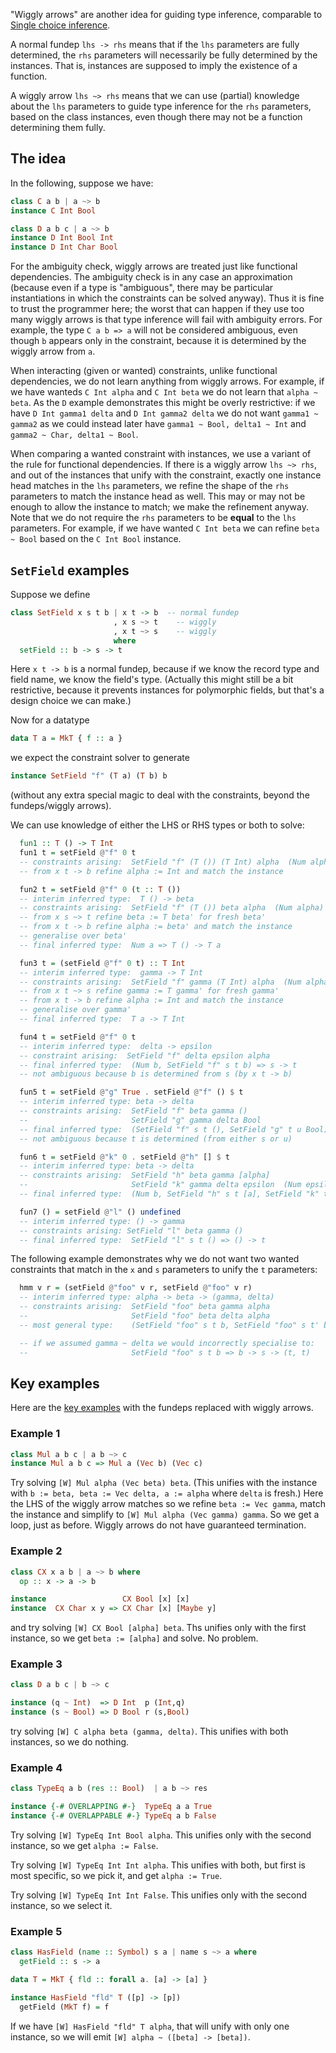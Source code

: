 "Wiggly arrows" are another idea for guiding type inference, comparable to [Single choice inference](https://gitlab.haskell.org/ghc/ghc/-/wikis/Functional-dependencies-in-GHC/Single-choice-inference).

A normal fundep `lhs -> rhs` means that if the `lhs` parameters are fully
determined, the `rhs` parameters will necessarily be fully determined by the
instances.  That is, instances are supposed to imply the existence of a
function.

A wiggly arrow `lhs ~> rhs` means that we can use (partial) knowledge about the
`lhs` parameters to guide type inference for the `rhs` parameters, based on the
class instances, even though there may not be a function determining them fully.

## The idea

In the following, suppose we have:
```hs
class C a b | a ~> b
instance C Int Bool

class D a b c | a ~> b
instance D Int Bool Int
instance D Int Char Bool
```

For the ambiguity check, wiggly arrows are treated just like functional
dependencies.  The ambiguity check is in any case an approximation (because even
if a type is "ambiguous", there may be particular instantiations in which the
constraints can be solved anyway).  Thus it is fine to trust the programmer
here; the worst that can happen if they use too many wiggly arrows is that type
inference will fail with ambiguity errors.  For example, the type `C a b => a`
will not be considered ambiguous, even though `b` appears only in the
constraint, because it is determined by the wiggly arrow from `a`.

When interacting (given or wanted) constraints, unlike functional dependencies,
we do not learn anything from wiggly arrows. For example, if we have wanteds `C
Int alpha` and `C Int beta` we do not learn that `alpha ~ beta`.  As the `D`
example demonstrates this might be overly restrictive: if we have `D Int gamma1 delta`
and `D Int gamma2 delta` we do not want `gamma1 ~ gamma2` as we could instead
later have `gamma1 ~ Bool, delta1 ~ Int` and `gamma2 ~ Char, delta1 ~ Bool`.

When comparing a wanted constraint with instances, we use a variant of the rule
for functional dependencies.  If there is a wiggly arrow `lhs ~> rhs`, and out
of the instances that unify with the constraint, exactly one instance head
matches in the `lhs` parameters, we refine the shape of the `rhs` parameters to
match the instance head as well.  This may or may not be enough to allow the
instance to match; we make the refinement anyway. Note that we do not require
the `rhs` parameters to be **equal** to the `lhs` parameters.  For example, if
we have wanted `C Int beta` we can refine `beta ~ Bool` based on the `C Int
Bool` instance.

## `SetField` examples

Suppose we define

```hs
class SetField x s t b | x t -> b  -- normal fundep
                       , x s ~> t    -- wiggly
                       , x t ~> s    -- wiggly
                       where
  setField :: b -> s -> t
```

Here `x t -> b` is a normal fundep, because if we know the record type and field
name, we know the field's type.  (Actually this might still be a bit
restrictive, because it prevents instances for polymorphic fields, but that's a
design choice we can make.)

Now for a datatype
```hs
data T a = MkT { f :: a }
```
we expect the constraint solver to generate
```hs
instance SetField "f" (T a) (T b) b
```
(without any extra special magic to deal with the constraints, beyond the
fundeps/wiggly arrows).


We can use knowledge of either the LHS or RHS types or both to solve:
```hs
  fun1 :: T () -> T Int
  fun1 t = setField @"f" 0 t
  -- constraints arising:  SetField "f" (T ()) (T Int) alpha  (Num alpha)
  -- from x t -> b refine alpha := Int and match the instance

  fun2 t = setField @"f" 0 (t :: T ())
  -- interim inferred type:  T () -> beta
  -- constraints arising:  SetField "f" (T ()) beta alpha  (Num alpha)
  -- from x s ~> t refine beta := T beta' for fresh beta'
  -- from x t -> b refine alpha := beta' and match the instance
  -- generalise over beta'
  -- final inferred type:  Num a => T () -> T a

  fun3 t = (setField @"f" 0 t) :: T Int
  -- interim inferred type:  gamma -> T Int
  -- constraints arising:  SetField "f" gamma (T Int) alpha  (Num alpha)
  -- from x t ~> s refine gamma := T gamma' for fresh gamma'
  -- from x t -> b refine alpha := Int and match the instance
  -- generalise over gamma'
  -- final inferred type:  T a -> T Int

  fun4 t = setField @"f" 0 t
  -- interim inferred type:  delta -> epsilon
  -- constraint arising:  SetField "f" delta epsilon alpha
  -- final inferred type:  (Num b, SetField "f" s t b) => s -> t
  -- not ambiguous because b is determined from s (by x t -> b)

  fun5 t = setField @"g" True . setField @"f" () $ t
  -- interim inferred type: beta -> delta
  -- constraints arising:  SetField "f" beta gamma ()
  --                       SetField "g" gamma delta Bool
  -- final inferred type:  (SetField "f" s t (), SetField "g" t u Bool) => s -> u
  -- not ambiguous because t is determined (from either s or u)

  fun6 t = setField @"k" 0 . setField @"h" [] $ t
  -- interim inferred type: beta -> delta
  -- constraints arising:  SetField "h" beta gamma [alpha]
  --                       SetField "k" gamma delta epsilon  (Num epsilon)
  -- final inferred type:  (Num b, SetField "h" s t [a], SetField "k" t u b) => s -> u

  fun7 () = setField @"l" () undefined
  -- interim inferred type: () -> gamma
  -- constraints arising: SetField "l" beta gamma ()
  -- final inferred type:  SetField "l" s t () => () -> t
```

The following example demonstrates why we do not want two wanted constraints
that match in the `x` and `s` parameters to unify the `t` parameters:

```hs
  hmm v r = (setField @"foo" v r, setField @"foo" v r)
  -- interim inferred type: alpha -> beta -> (gamma, delta)
  -- constraints arising:  SetField "foo" beta gamma alpha
  --                       SetField "foo" beta delta alpha
  -- most general type:    (SetField "foo" s t b, SetField "foo" s t' b) => b -> s -> (t, t')

  -- if we assumed gamma ~ delta we would incorrectly specialise to:
  --                       SetField "foo" s t b => b -> s -> (t, t)

```



## Key examples

Here are the
[key examples](https://gitlab.haskell.org/ghc/ghc/-/wikis/Functional-dependencies-in-GHC/key-examples)
with the fundeps replaced with wiggly arrows.

### Example 1

```hs
class Mul a b c | a b ~> c
instance Mul a b c => Mul a (Vec b) (Vec c)
```
Try solving `[W] Mul alpha (Vec beta) beta`. (This unifies with the instance
with `b := beta, beta := Vec delta, a := alpha` where `delta` is fresh.)
Here the LHS of the wiggly arrow matches so we refine `beta := Vec gamma`,
match the instance and simplify to `[W] Mul alpha (Vec gamma) gamma`.
So we get a loop, just as before.  Wiggly arrows do not have guaranteed termination.

### Example 2

```hs
class CX x a b | a ~> b where
  op :: x -> a -> b

instance                 CX Bool [x] [x]
instance  CX Char x y => CX Char [x] [Maybe y]
```
and try solving `[W] CX Bool [alpha] beta`.
Ths unifies only with the first instance, so we get `beta := [alpha]` and solve.
No problem.

###  Example 3

```hs
class D a b c | b ~> c

instance (q ~ Int)  => D Int  p (Int,q)
instance (s ~ Bool) => D Bool r (s,Bool)
```
try solving `[W] C alpha beta (gamma, delta)`.
This unifies with both instances, so we do nothing.

### Example 4

```hs
class TypeEq a b (res :: Bool)  | a b ~> res

instance {-# OVERLAPPING #-}  TypeEq a a True
instance {-# OVERLAPPABLE #-} TypeEq a b False
```

Try solving `[W] TypeEq Int Bool alpha`.  This unifies only with the second
instance, so we get `alpha := False`.

Try solving `[W] TypeEq Int Int alpha`.  This unifies with both, but first is
most specific, so we pick it, and get `alpha := True`.

Try solving `[W] TypeEq Int Int False`.  This unifies only with the second
instance, so we select it.

### Example 5

```hs
class HasField (name :: Symbol) s a | name s ~> a where
  getField :: s -> a

data T = MkT { fld :: forall a. [a] -> [a] }

instance HasField "fld" T ([p] -> [p])
  getField (MkT f) = f
```
If we have `[W] HasField "fld" T alpha`, that will unify with only
one instance, so we will emit `[W] alpha ~ ([beta] -> [beta])`.
